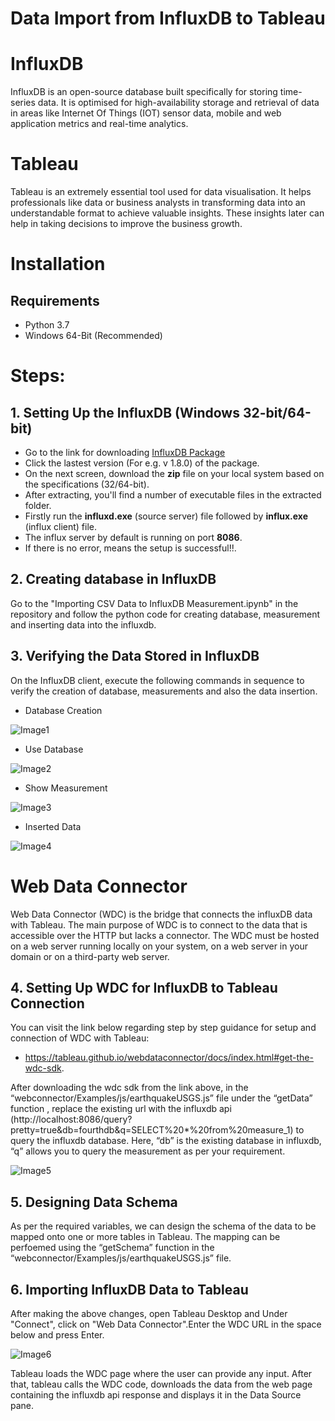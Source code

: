 # Data Import from InfluxDB to Tableau
# InfluxDB

InfluxDB is an open-source database built specifically for storing time-series data. It is optimised for high-availability storage and retrieval of data in areas like Internet Of Things (IOT) sensor data, mobile and web application metrics and real-time analytics.

# Tableau
Tableau is an extremely essential tool used for data visualisation. It helps professionals like data or business analysts in transforming data into an understandable format to achieve valuable insights. These insights later can help in taking decisions to improve the business growth.

# Installation
## Requirements

* Python 3.7
* Windows 64-Bit (Recommended)

# Steps:
## 1. Setting Up the InfluxDB (Windows 32-bit/64-bit)
* Go to the link for downloading [InfluxDB Package](https://portal.influxdata.com/downloads/)
* Click the lastest version (For e.g. v 1.8.0) of the package.
* On the next screen, download the **zip** file on your local system based on the specifications (32/64-bit). 
* After extracting, you'll find a number of executable files in the extracted folder.
* Firstly run the **influxd.exe** (source server) file followed by **influx.exe** (influx client) file.
* The influx server by default is running on port **8086**.
* If there is no error, means the setup is successful!!.

## 2. Creating database in InfluxDB
Go to the "Importing CSV Data to InfluxDB Measurement.ipynb" in the repository and follow the python code for creating database, measurement and inserting data into the influxdb.

## 3. Verifying the Data Stored in InfluxDB

On the InfluxDB client, execute the following commands in sequence to verify the creation of database, measurements and also the data insertion.
* Database Creation

![Image1](https://github.com/umer-saleem/influxdb-tableau/blob/master/images/databases%20creation.PNG)

* Use Database

![Image2](https://github.com/umer-saleem/influxdb-tableau/blob/master/images/use%20database.PNG)

* Show Measurement

![Image3](https://github.com/umer-saleem/influxdb-tableau/blob/master/images/show%20measurements.PNG)

* Inserted Data 

![Image4](https://github.com/umer-saleem/influxdb-tableau/blob/master/images/inserted%20data.PNG)



# Web Data Connector

Web Data Connector (WDC) is the bridge that connects the influxDB data with Tableau. The main purpose of WDC is to connect to the data that is accessible over the HTTP but lacks a connector. The WDC must be hosted on a web server running locally on your system, on a web server in your domain or on a third-party web server.

## 4. Setting Up WDC for InfluxDB to Tableau Connection

You can visit the link below regarding step by step guidance for setup and connection of WDC with Tableau: 
* https://tableau.github.io/webdataconnector/docs/index.html#get-the-wdc-sdk.

After downloading the wdc sdk from the link above, in the “webconnector/Examples/js/earthquakeUSGS.js” file under the “getData” function , replace the existing url with the influxdb api (http://localhost:8086/query?pretty=true&db=fourthdb&q=SELECT%20*%20from%20measure_1) to query the influxdb database. Here, “db” is the existing database in influxdb, “q” allows you to query the measurement as per your requirement.

![Image5](https://github.com/umer-saleem/influxdb-tableau/blob/master/images/influxdb%20api%20request.PNG)

## 5. Designing Data Schema

As per the required variables, we can design the schema of the data to be mapped onto one or more tables in Tableau. The mapping can be perfoemed using the “getSchema” function in the “webconnector/Examples/js/earthquakeUSGS.js” file. 

## 6. Importing InfluxDB Data to Tableau

After making the above changes, open Tableau Desktop and Under "Connect", click on "Web Data Connector".Enter the WDC URL in the space below and press Enter.

![Image6](https://github.com/umer-saleem/influxdb-tableau/blob/master/images/Tableau%20WDC.png)

Tableau loads the WDC page where the user can provide any input. After that, tableau calls the WDC code, downloads the data from the web page containing the influxdb api response and displays it in the Data Source pane.
